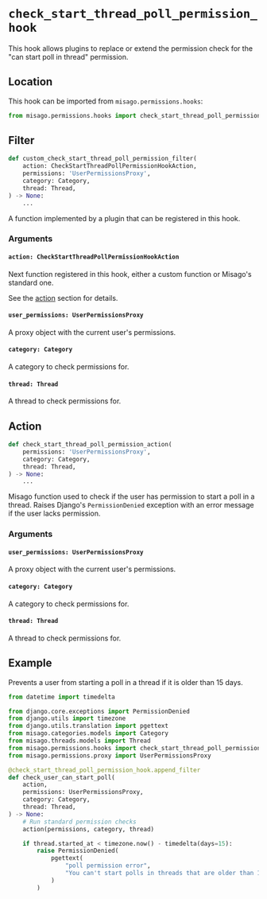 # `check_start_thread_poll_permission_hook`

This hook allows plugins to replace or extend the permission check for the "can start poll in thread" permission.


## Location

This hook can be imported from `misago.permissions.hooks`:

```python
from misago.permissions.hooks import check_start_thread_poll_permission_hook
```


## Filter

```python
def custom_check_start_thread_poll_permission_filter(
    action: CheckStartThreadPollPermissionHookAction,
    permissions: 'UserPermissionsProxy',
    category: Category,
    thread: Thread,
) -> None:
    ...
```

A function implemented by a plugin that can be registered in this hook.


### Arguments

#### `action: CheckStartThreadPollPermissionHookAction`

Next function registered in this hook, either a custom function or Misago's standard one.

See the [action](#action) section for details.


#### `user_permissions: UserPermissionsProxy`

A proxy object with the current user's permissions.


#### `category: Category`

A category to check permissions for.


#### `thread: Thread`

A thread to check permissions for.


## Action

```python
def check_start_thread_poll_permission_action(
    permissions: 'UserPermissionsProxy',
    category: Category,
    thread: Thread,
) -> None:
    ...
```

Misago function used to check if the user has permission to start a poll in a thread. Raises Django's `PermissionDenied` exception with an error message if the user lacks permission.


### Arguments

#### `user_permissions: UserPermissionsProxy`

A proxy object with the current user's permissions.


#### `category: Category`

A category to check permissions for.


#### `thread: Thread`

A thread to check permissions for.


## Example

Prevents a user from starting a poll in a thread if it is older than 15 days.

```python
from datetime import timedelta

from django.core.exceptions import PermissionDenied
from django.utils import timezone
from django.utils.translation import pgettext
from misago.categories.models import Category
from misago.threads.models import Thread
from misago.permissions.hooks import check_start_thread_poll_permission_hook
from misago.permissions.proxy import UserPermissionsProxy

@check_start_thread_poll_permission_hook.append_filter
def check_user_can_start_poll(
    action,
    permissions: UserPermissionsProxy,
    category: Category,
    thread: Thread,
) -> None:
    # Run standard permission checks
    action(permissions, category, thread)

    if thread.started_at < timezone.now() - timedelta(days=15):
        raise PermissionDenied(
            pgettext(
                "poll permission error",
                "You can't start polls in threads that are older than 15 days."
            )
        )
```